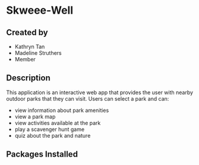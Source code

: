 # Skweee-Well

## Created by
- Kathryn Tan
- Madeline Struthers
- Member

## Description
This application is an interactive web app that provides the user with nearby outdoor parks that they can visit. Users can select a park and can:
- view information about park amenities
- view a park map
- view activities available at the park
- play a scavenger hunt game 
- quiz about the park and nature

## Packages Installed
